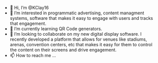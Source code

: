 - 👋 Hi, I’m @KClay16
- 👀 I’m interested in programmatic advertising, content managment systems, software that makes it easy to engage with users and tracks that engagement.
- 🌱 I’m currently learning QR Code generators.
- 💞️ I’m looking to collaborate on my new digital display software. I recently developed a platform that allows for venues like stadiums, arenas, convention centers, etc that makes it easy for them to control the content on their screens and drive engagement.
- 📫 How to reach me ...

<!---
KClay16/KClay16 is a ✨ special ✨ repository because its `README.md` (this file) appears on your GitHub profile.
You can click the Preview link to take a look at your changes.
--->
